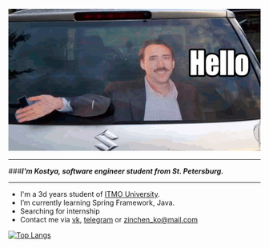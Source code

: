 ![Logo](hello-2.gif)
___
###***I'm Kostya, software engineer student from St. Petersburg.***
___
* I'm a 3d years student of [ITMO University](https://itmo.ru/ru/).
* I’m currently learning Spring Framework, Java.
* Searching for internship
* Contact me via [vk](https://vk.com/kostik1331), [telegram](https://t.me/kost113) or <zinchen_ko@mail.com>

[![Top Langs](https://github-readme-stats.vercel.app/api/top-langs/?username=zinchen-ko&layout=compact)](https://github.com/anuraghazra/github-readme-stats)
